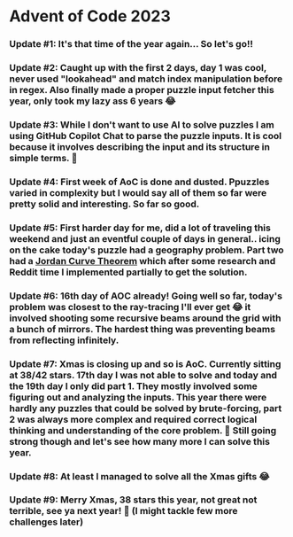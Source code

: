 # Advent of Code 2023

### Update #1: It's that time of the year again... So let's go!!
### Update #2: Caught up with the first 2 days, day 1 was cool, never used "lookahead" and match index manipulation before in regex. Also finally made a proper puzzle input fetcher this year, only took my lazy ass 6 years 😂
### Update #3: While I don't want to use AI to solve puzzles I am using GitHub Copilot Chat to parse the puzzle inputs. It is cool because it involves describing the input and its structure in simple terms. 🍿
### Update #4: First week of AoC is done and dusted. Ppuzzles varied in complexity but I would say all of them so far were pretty solid and interesting. So far so good. 
### Update #5: First harder day for me, did a lot of traveling this weekend and just an eventful couple of days in general.. icing on the cake today's puzzle had a geography problem. Part two had a [Jordan Curve Theorem](https://en.wikipedia.org/wiki/Jordan_curve_theorem) which after some research and Reddit time I implemented partially to get the solution.
### Update #6: 16th day of AOC already! Going well so far, today's problem was closest to the ray-tracing I'll ever get 😂 it involved shooting some recursive beams around the grid with a bunch of mirrors. The hardest thing was preventing beams from reflecting infinitely. 
### Update #7: Xmas is closing up and so is AoC. Currently sitting at 38/42 stars. 17th day I was not able to solve and today and the 19th day I only did part 1. They mostly involved some figuring out and analyzing the inputs. This year there were hardly any puzzles that could be solved by brute-forcing, part 2 was always more complex and required correct logical thinking and understanding of the core problem. 💪 Still going strong though and let's see how many more I can solve this year. 
### Update #8: At least I managed to solve all the Xmas gifts 😂
### Update #9: Merry Xmas, 38 stars this year, not great not terrible, see ya next year! 🍻 (I might tackle few more challenges later)
